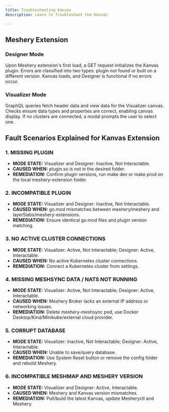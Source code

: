 ```yaml
---
title: Troubleshooting Kanvas
description: Learn to Troubleshoot the Kanvas

---
```


## Meshery Extension

### Designer Mode

Upon Meshery extension's first load, a GET request initializes the Kanvas plugin. Errors are classified into two types: plugin not found or built on a different version. Kanvas loads, and Designer is functional if no errors occur.

### Visualizer Mode

GraphQL queries fetch header data and view data for the Visualizer canvas. Checks ensure data types and properties are correct, enabling canvas display. If no clusters are connected, a modal prompts the user to select one.

## Fault Scenarios Explained for Kanvas Extension

### 1. MISSING PLUGIN

- **MODE STATE:** Visualizer and Designer: Inactive, Not Interactable.
- **CAUSED WHEN:** plugin.so is not in the desired folder.
- **REMEDIATION:** Confirm plugin versions, run make dev or make prod on the local meshery-extension folder.

### 2. INCOMPATIBLE PLUGIN

- **MODE STATE:** Visualizer and Designer: Inactive, Not Interactable.
- **CAUSED WHEN:** go.mod mismatches between meshery/meshery and layer5labs/meshery-extensions.
- **REMEDIATION:** Ensure identical go.mod files and plugin version matching.

### 3. NO ACTIVE CLUSTER CONNECTIONS

- **MODE STATE:** Visualizer: Active, Not Interactable; Designer: Active, Interactable.
- **CAUSED WHEN:** No active Kubernetes cluster connections.
- **REMEDIATION:** Connect a Kubernetes cluster from settings.

### 4. MISSING MESHSYNC DATA / NATS NOT RUNNING

- **MODE STATE:** Visualizer: Active, Not Interactable; Designer: Active, Interactable.
- **CAUSED WHEN:** Meshery Broker lacks an external IP address or networking issues.
- **REMEDIATION:** Delete meshery-meshsync pod, use Docker Desktop/Kind/Minikube/external cloud provider.

### 5. CORRUPT DATABASE

- **MODE STATE:** Visualizer: Inactive, Not Interactable; Designer: Active, Interactable.
- **CAUSED WHEN:** Unable to save/query database.
- **REMEDIATION:** Use System Reset button or remove the config folder and rebuild Meshery.

### 6. INCOMPATIBLE MESHMAP AND MESHERY VERSION

- **MODE STATE:** Visualizer and Designer: Active, Interactable.
- **CAUSED WHEN:** Meshery and Kanvas version mismatches.
- **REMEDIATION:** Pull/build the latest Kanvas, update Mesheryctl and Meshery.